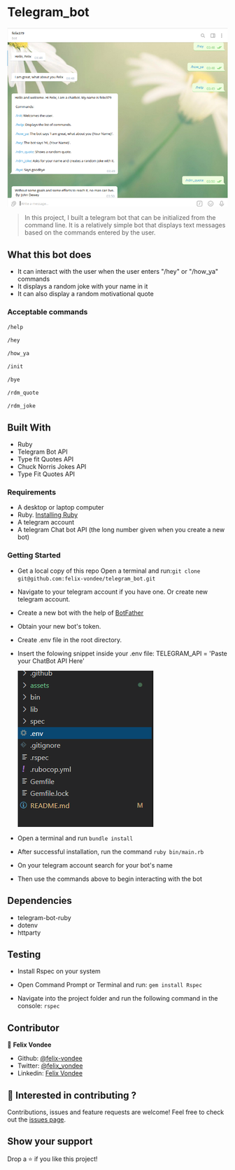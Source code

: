 # Telegram_bot

![screenshot](assets/demo.png)

> In this project, I built a telegram bot that can be initialized from the command line. It is a relatively simple bot that displays text messages based on the commands entered by the user.

## What this bot does

- It can interact with the user when the user enters "/hey" or "/how_ya" commands
- It displays a random joke with your name in it 
- It can also display a random motivational quote 


### Acceptable commands

```console
/help 
```

```console
/hey
```

```console
/how_ya
```

 ```console
/init
```

 ```console
/bye
```

 ```console
/rdm_quote
```

 ```console
/rdm_joke
```

## Built With

- Ruby
- Telegram Bot API
- Type fit Quotes API
- Chuck Norris Jokes API
- Type Fit Quotes API

### Requirements
- A desktop or laptop computer
- Ruby. [Installing Ruby](https://www.ruby-lang.org/en/documentation/installation/)
- A telegram account
- A telegram Chat bot API (the long number given when you create a new bot)

### Getting Started

- Get a local copy of this repo
  Open a terminal and run:```git clone git@github.com:felix-vondee/telegram_bot.git```
- Navigate to your telegram account if you have one. Or create new telegram account.
- Create a new bot with the help of [BotFather](https://t.me/botfather)
- Obtain your new bot's token.
- Create .env file in the root directory.
- Insert the folowing snippet inside your .env file: TELEGRAM_API = 'Paste your ChatBot API Here'

  ![.env file](assets/envfile.png)

- Open a terminal and run ```bundle install```
- After successful installation, run the command ```ruby bin/main.rb```

- On your telegram account search for your bot's name

- Then use the commands above to begin interacting with the bot

## Dependencies

- telegram-bot-ruby
- dotenv
- httparty


## Testing

- Install Rspec on your system

- Open Command Prompt or Terminal and run: ```gem install Rspec```

- Navigate into the project folder and run the following command in the console: ```rspec```


## Contributor

👤 **Felix Vondee**

- Github: [@felix-vondee](https://github.com/felix-vondee)
- Twitter: [@felix_vondee](https://twitter.com/felix_vondee)
- Linkedin: [Felix Vondee](https://www.linkedin.com/in/felix-vondee-b8a280202/)

## 🤝 Interested in contributing ?

Contributions, issues and feature requests are welcome!
Feel free to check out the [issues page](https://github.com/felix-vondee/telegram_bot/issues).

## Show your support

Drop a ⭐️ if you like this project!
